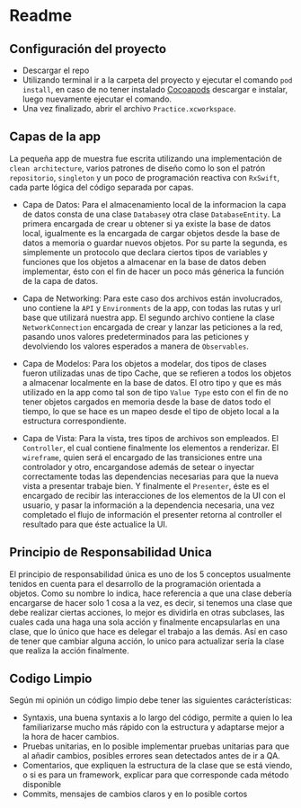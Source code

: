 # Readme

## Configuración del proyecto
- Descargar el repo
- Utilizando terminal ir a la carpeta del proyecto y ejecutar el comando `pod install`, en caso de no tener instalado [Cocoapods](https://cocoapods.org) descargar e instalar, luego nuevamente ejecutar el comando.
- Una vez finalizado, abrir el archivo `Practice.xcworkspace`.

## Capas de la app
La pequeña app de muestra fue escrita utilizando una implementación de `clean architecture`, varios patrones de diseño como lo son el patrón `repositorio`, `singleton` y un poco de programación reactiva con `RxSwift`, cada parte lógica del código separada por capas.

- Capa de Datos: Para el almacenamiento local de la informacion la capa de datos consta de una clase `Database`y otra clase `DatabaseEntity`. La primera encargada de crear u obtener si ya existe la base de datos local, igualmente es la encargada de cargar objetos desde la base de datos a memoria o guardar nuevos objetos. Por su parte la segunda, es simplemente un protocolo que declara ciertos tipos de variables y funciones que los objetos a almacenar en la base de datos deben implementar, ésto con el fin de hacer un poco más génerica la función de la capa de datos.

- Capa de Networking: Para este caso dos archivos están involucrados, uno contiene la `API` y `Environments` de la app, con todas las rutas y url base que utilizará nuestra app. El segundo archivo contiene la clase `NetworkConnection` encargada de crear y lanzar las peticiones a la red, pasando unos valores predeterminados para las peticiones y devolviendo los valores esperados a manera de `Observables`.

- Capa de Modelos: Para los objetos a modelar, dos tipos de clases fueron utilizadas unas de tipo Cache, que se refieren a todos los objetos a almacenar localmente en la base de datos. El otro tipo y que es más utilizado en la app como tal son de tipo `Value Type` esto con el fin de no tener objetos cargados en memoria desde la base de datos todo el tiempo, lo que se hace es un mapeo desde el tipo de objeto local a la estructura correspondiente.

- Capa de Vista: Para la vista, tres tipos de archivos son empleados. El `Controller`, el cual contiene finalmente los elementos a renderizar. El `wireframe`, quien será el encargado de las transiciones entre una controlador y otro, encargandose además de setear o inyectar correctamente todas las dependencias necesarias para que la nueva vista a presentar trabaje bien. Y finalmente el `Presenter`, éste es el encargado de recibir las interacciones de los elementos de la UI con el usuario, y pasar la información a la dependencia necesaria, una vez completado el flujo de información el presenter retorna al controller el resultado para que éste actualice la UI.

## Principio de Responsabilidad Unica
El principio de responsabilidad única es uno de los 5 conceptos usualmente tenidos en cuenta para el desarrollo de la programación orientada a objetos. Como su nombre lo indica, hace referencia a que una clase debería encargarse de hacer solo 1 cosa a la vez, es decir, si tenemos una clase que debe realizar ciertas acciones, lo mejor es dividirla en otras subclases, las cuales cada una haga una sola acción y finalmente encapsularlas en una clase, que lo único que hace es delegar el trabajo a las demás. Así en caso de tener que cambiar alguna acción, lo unico para actualizar sería la clase que realiza la acción finalmente.

## Codigo Limpio
Según mi opinión un código limpio debe tener las siguientes carácterísticas:
- Syntaxis, una buena syntaxis a lo largo del código, permite a quien lo lea familiarizarse mucho más rápido con la estructura y adaptarse mejor a la hora de hacer cambios.
- Pruebas unitarias, en lo posible implementar pruebas unitarias para que al añadir cambios, posibles errores sean detectados antes de ir a QA.
- Comentarios, que expliquen la estructura de la clase que se está viendo, o si es para un framework, explicar para que corresponde cada método disponible
- Commits, mensajes de cambios claros y en lo posible cortos